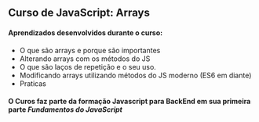 ## Curso de JavaScript: Arrays

#### Aprendizados desenvolvidos durante o curso:

* O que são arrays e porque são importantes
* Alterando arrays com os métodos do JS
* O que são laços de repetição e o seu uso.
* Modificando arrays utilizando métodos do JS moderno (ES6 em diante)
* Praticas

#### O Curos faz parte da formação Javascript para BackEnd em sua primeira parte *Fundamentos do JavaScript*

